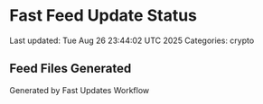 # Fast Feed Update Status
Last updated: Tue Aug 26 23:44:02 UTC 2025
Categories: crypto

## Feed Files Generated

Generated by Fast Updates Workflow
